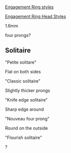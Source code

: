 [Engagement Ring styles](https://www.withclarity.com/education/engagement-ring-education/ring-collections)

[Engagement Ring Head Styles](https://www.withclarity.com/education/engagement-ring-education/ring-head-styles)

1.6mm

four prongs?

## Solitaire

"Petite solitare"

Flat on both sides

"Classic solitaire"

Slightly thicker prongs

"Knife edge solitaire"

Sharp edge around

"Nouveau four prong"

Round on the outside

"Flourish solitaire"

?



